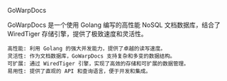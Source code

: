 GoWarpDocs

GoWarpDocs 是一个使用 Golang 编写的高性能 NoSQL 文档数据库，结合了 WiredTiger 存储引擎，提供了极致速度和灵活性。
   

    高性能: 利用 Golang 的强大并发能力，提供了卓越的读写速度。
    灵活性: 作为文档数据库，GoWarpDocs 支持复杂和多变的数据结构。
    可扩展: 通过 WiredTiger 引擎，实现了高效的存储和可扩展的数据管理。
    易用性: 提供了直观的 API 和查询语言，便于开发和集成。
